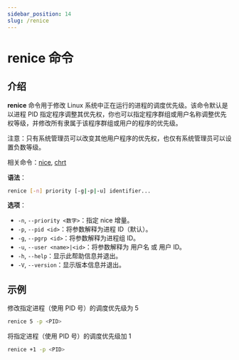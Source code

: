 ```yaml
---
sidebar_position: 14
slug: /renice
---
```


# renice 命令



## 介绍

**renice** 命令用于修改 Linux 系统中正在运行的进程的调度优先级。该命令默认是以进程 PID 指定程序调整其优先权，你也可以指定程序群组或用户名称调整优先权等级，并修改所有隶属于该程序群组或用户的程序的优先级。

注意：只有系统管理员可以改变其他用户程序的优先权，也仅有系统管理员可以设置负数等级。

相关命令：[nice](/linux-command/nice), [chrt](/linux-command/chrt)

**语法**：

```bash
renice [-n] priority [-g|-p|-u] identifier...
```

**选项**：

- `-n`, `--priority <数字>`：指定 nice 增量。
- `-p`, `--pid <id>`：将参数解释为进程 ID（默认）。
- `-g`, `--pgrp <id>`：将参数解释为进程组 ID。
- `-u`, `--user <name>|<id>`：将参数解释为 用户名 或 用户 ID。
- `-h`, `--help`：显示此帮助信息并退出。
- `-V`, `--version`：显示版本信息并退出。



## 示例

修改指定进程（使用 PID 号）的调度优先级为 5

```bash
renice 5 -p <PID>
```

将指定进程（使用 PID 号）的调度优先级加 1

```bash
renice +1 -p <PID>
```

